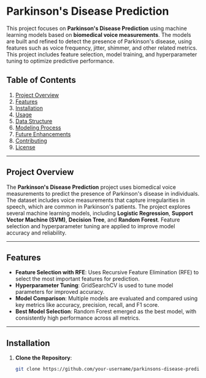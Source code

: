 # Parkinson's Disease Prediction

This project focuses on **Parkinson's Disease Prediction** using machine learning models based on **biomedical voice measurements**. The models are built and refined to detect the presence of Parkinson's disease, using features such as voice frequency, jitter, shimmer, and other related metrics. This project includes feature selection, model training, and hyperparameter tuning to optimize predictive performance.

## Table of Contents
1. [Project Overview](#project-overview)
2. [Features](#features)
3. [Installation](#installation)
4. [Usage](#usage)
5. [Data Structure](#data-structure)
6. [Modeling Process](#modeling-process)
7. [Future Enhancements](#future-enhancements)
8. [Contributing](#contributing)
9. [License](#license)

---

## Project Overview

The **Parkinson's Disease Prediction** project uses biomedical voice measurements to predict the presence of Parkinson's disease in individuals. The dataset includes voice measurements that capture irregularities in speech, which are common in Parkinson's patients. The project explores several machine learning models, including **Logistic Regression**, **Support Vector Machine (SVM)**, **Decision Tree**, and **Random Forest**. Feature selection and hyperparameter tuning are applied to improve model accuracy and reliability.

---

## Features

- **Feature Selection with RFE**: Uses Recursive Feature Elimination (RFE) to select the most important features for prediction.
- **Hyperparameter Tuning**: GridSearchCV is used to tune model parameters for improved accuracy.
- **Model Comparison**: Multiple models are evaluated and compared using key metrics like accuracy, precision, recall, and F1 score.
- **Best Model Selection**: Random Forest emerged as the best model, with consistently high performance across all metrics.

---

## Installation

1. **Clone the Repository**:
   ```bash
   git clone https://github.com/your-username/parkinsons-disease-prediction.git
